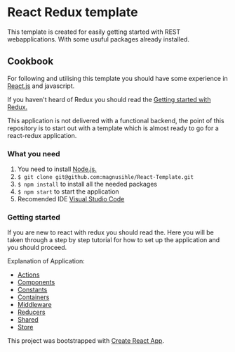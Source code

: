 # React Redux template

This template is created for easily getting started with REST webapplications. With some usuful packages already installed.

## Cookbook

For following and utilising this template you should have some experience in [React.js](https://reactjs.org/) and javascript.

If you haven't heard of Redux you should read the [Getting started with Redux.](https://redux.js.org/introduction/getting-started)

This application is not delivered with a functional backend, the point of this repository is to start out with a template which is almost ready to go for a react-redux application.

### What you need

1. You need to install [Node.js.](https://nodejs.org/en/)
2. `$ git clone git@github.com:magnusihle/React-Template.git`
3. `$ npm install` to install all the needed packages
4. `$ npm start` to start the application
5. Recomended IDE [Visual Studio Code](https://code.visualstudio.com/)

### Getting started

If you are new to react with redux you should read the. Here you will be taken through a step by step tutorial for how to set up the application and you should proceed.

Explanation of Application:

- [Actions](https://github.com/magnusihle/React-Template/tree/master/src/actions)
- [Components](https://github.com/magnusihle/React-Template/tree/master/src/components)
- [Constants](https://github.com/magnusihle/React-Template/tree/master/src/constants)
- [Containers](https://github.com/magnusihle/React-Template/tree/master/src/containers)
- [Middleware](https://github.com/magnusihle/React-Template/tree/master/src/middleware)
- [Reducers](https://github.com/magnusihle/React-Template/tree/master/src/reducers)
- [Shared](https://github.com/magnusihle/React-Template/tree/master/src/shared)
- [Store](https://github.com/magnusihle/React-Template/tree/master/src/store)

This project was bootstrapped with [Create React App](https://github.com/facebook/create-react-app).
